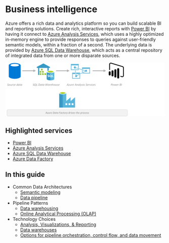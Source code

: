 # Business intelligence

Azure offers a rich data and analytics platform so you can build scalable BI and reporting solutions. Create rich, interactive reports with [Power BI](https://docs.microsoft.com/power-bi/) by having it connect to [Azure Analysis Services](https://docs.microsoft.com/en-us/azure/analysis-services/analysis-services-overview/), which uses a highly optimized in-memory engine to provide responses to queries against user-friendly semantic models, within a fraction of a second. The underlying data is provided by [Azure SQL Data Warehouse](https://docs.microsoft.com/azure/sql-data-warehouse/sql-data-warehouse-overview-what-is), which acts as a central repository of integrated data from one or more disparate sources.

![Business Intelligence](./images/implementation-example_business-intelligence.png)

## Highlighted services

* [Power BI](https://docs.microsoft.com/power-bi/)
* [Azure Analysis Services](https://docs.microsoft.com/en-us/azure/analysis-services/analysis-services-overview)
* [Azure SQL Data Warehouse](https://docs.microsoft.com/azure/sql-data-warehouse/sql-data-warehouse-overview-what-is)
* [Azure Data Factory](https://docs.microsoft.com/en-us/azure/data-factory/)

## In this guide

* Common Data Architectures
    * [Semantic modeling](../common-architectures/semantic-modeling.md)
    * [Data pipeline](../common-architectures/data-pipeline.md)
* Pipeline Patterns
    * [Data warehousing](../pipeline-patterns/data-warehousing.md)
    * [Online Analytical Processing (OLAP)](../pipeline-patterns/online-analytical-processing.md)
* Technology Choices
    * [Analysis, Visualizations, & Reporting](../technology-choices/analysis-visualizations-reporting.md)
    * [Data warehouses](../technology-choices/data-warehouses.md)
    * [Options for pipeline orchestration, control flow, and data movement](../technology-choices/pipeline-orchestration-data-movement.md)